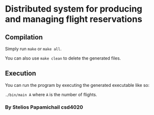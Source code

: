 # Distributed system for producing and managing flight reservations

## Compilation

Simply run `make` or `make all`.

You can also use `make clean` to delete the generated files.

## Execution

You can run the program by executing the generated executable like so:

`./bin/main A` where `A` is the number of flights.

### By Stelios Papamichail csd4020
